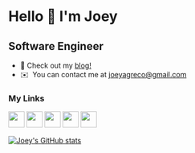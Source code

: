 Hello 👋 I'm Joey
===========================

Software Engineer
-----------------

* 📝  Check out my [blog!](https://joeyagreco.bearblog.dev/)
* ✉️  You can contact me at [joeyagreco@gmail.com](mailto:joeyagreco@gmail.com)



### My Links

<p align="left"><a href="https://joeyagreco.medium.com" target="_blank" rel="noreferrer"><img src="https://raw.githubusercontent.com/danielcranney/readme-generator/main/public/icons/socials/medium.svg" width="32" height="32" /></a> <a href="https://www.linkedin.com/in/joey-greco-021778113" target="_blank" rel="noreferrer"><img src="https://raw.githubusercontent.com/danielcranney/readme-generator/main/public/icons/socials/linkedin.svg" width="32" height="32" /></a> <a href="https://www.twitter.com/joeyagreco" target="_blank" rel="noreferrer"><img src="https://raw.githubusercontent.com/danielcranney/readme-generator/main/public/icons/socials/twitter.svg" width="32" height="32" /></a> <a href="http://www.instagram.com/joeyagreco" target="_blank" rel="noreferrer"><img src="https://raw.githubusercontent.com/danielcranney/readme-generator/main/public/icons/socials/instagram.svg" width="32" height="32" /></a> <a href="https://www.stackoverflow.com/users/12092703/joeyagreco" target="_blank" rel="noreferrer"><img src="https://raw.githubusercontent.com/danielcranney/readme-generator/main/public/icons/socials/stackoverflow.svg" width="32" height="32" /></a></p>

<a href="http://www.github.com/joeyagreco"><img src="https://github-readme-stats.vercel.app/api?username=joeyagreco&show_icons=true&count_private=true&show_icons=true&theme=aura&hide_rank=true&include_all_commits=true&hide_title=true" alt="Joey's GitHub stats" /></a>

